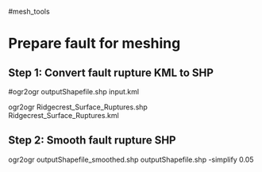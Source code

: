 #mesh_tools

# Prepare fault for meshing
## Step 1: Convert fault rupture KML to SHP
#ogr2ogr outputShapefile.shp input.kml

ogr2ogr Ridgecrest_Surface_Ruptures.shp Ridgecrest_Surface_Ruptures.kml

## Step 2: Smooth fault rupture SHP
ogr2ogr outputShapefile_smoothed.shp outputShapefile.shp -simplify 0.05
